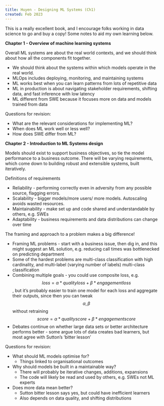 ```yaml
---
title: Huyen - Designing ML Systems (Ch1)
created: Feb 2023
---
```


This is a really excellent book, and I encourage folks working in data science to go and buy a copy! Some notes to aid my own learning below. 

**Chapter 1 - Overview of machine learning systems**

Overall ML systems are about the real world contexts, and we should think about how all the components fit together. 

- We should think about the systems within which models operate in the real world. 
- MLOps includes deploying, monitoring, and maintaining systems
- ML works best when you can learn patterns from lots of repetitive data
- ML in production is about navigating stakeholder requirements, shifting data, and fast inference with low latency
- ML different from SWE because it focuses more on data and models trained from data

Questions for revision: 

- What are the relevant considerations for implementing ML?
- When does ML work well or less well?
- How does SWE differ from ML?

**Chapter 2 - Introduction to ML Systems design**

Models should exist to support business objectives, so tie the model performance to a business outcome. There will be varying requirements, which come down to building robust and extensible systems, built iteratively. 

Definitions of requirements

- Reliability - performing correctly even in adversity from any possible source, flagging errors. 
- Scalability - bigger models/more users/ more models. Autoscaling avoids wasted resources.  
- Maintainability - make set up and code shared and understandable by others, e.g. SWEs 
- Adaptability - business requirements and data distributions can change over time 

The framing and approach to a problem makes a big difference!

- Framing ML problems - start with a business issue, then dig in, and this might suggest an ML solution, e.g. reducing call times was bottlenecked on predicting department 
- Some of the hardest problems are multi-class classification with high cardinality, and multi-label (varying number of labels) multi-class classification
- Combining multiple goals - you could use composite loss, e.g. $$loss = \alpha * quality loss + \beta * engagement loss$$, but it’s probably easier to train one model for each loss and aggregate their outputs, since then you can tweak $$\alpha, \beta$$ without retraining $$score = \alpha * quality score + \beta * engagement score$$
- Debates continue on whether large data sets or better architecture performs better - some argue lots of data creates bad learners, but most agree with Sutton’s ‘bitter lesson’

Questions for revision: 

- What should ML models optimise for?
    - Things linked to organisational outcomes
- Why should models be built in a maintainable way?
    - There will probably be iterative changes, additions, expansions
    - The code will likely be read and used by others, e.g. SWEs not ML experts
- Does more data mean better?
    - Sutton bitter lesson says yes, but could have inefficient learners
    - Also depends on data quality, and shifting distributions
